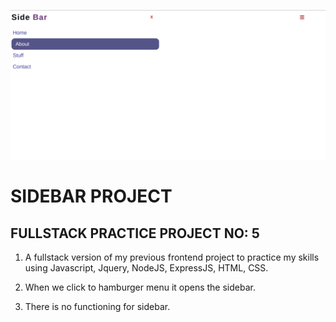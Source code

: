 ![Example](public/sidebarProject.png)

# SIDEBAR PROJECT

## FULLSTACK PRACTICE PROJECT NO: 5

1. A fullstack version of my previous frontend project to practice my skills using Javascript, Jquery, NodeJS, ExpressJS, HTML, CSS.

2. When we click to hamburger menu it opens the sidebar.

3. There is no functioning for sidebar.
